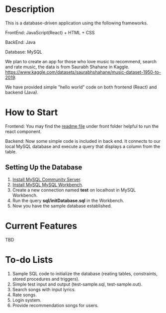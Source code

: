 # Description
This is a database-driven application using the following frameworks.

FrontEnd: JavaScript(React) + HTML + CSS

BackEnd: Java

Database: MySQL

We plan to create an app for those who love music to recommend, search and rate music, the data is from Saurabh Shahane in Kaggle.
https://www.kaggle.com/datasets/saurabhshahane/music-dataset-1950-to-2019.

We have provided simple "hello world" code on both frontend (React) and backend (Java).


# How to Start

Frontend: You may find the [readme file](front/README.md) under front folder helpful to run the react component.

Backend: Now some simple code is included in back end. It connects to our local MySQL database and execute a query that displays a column from the table.

## Setting Up the Database
1. [Install MySQL Community Server](https://dev.mysql.com/downloads/mysql/).
2. [Install MySQL MySQL Workbench](https://dev.mysql.com/downloads/workbench/).
3. Create a new connection named **test** on localhost in MySQL Workbench.
4. Run the query **sql/initDatabase.sql** in the Workbench.
5. Now you have the sample database established.

# Current Features
TBD

# To-do Lists
1. Sample SQL code to initialize the database (reating tables, constraints, stored procedures and triggers).
2. Simple test input and output (test-sample.sql, test-sample.out).
3. Search songs with input lyrics.
4. Rate songs.
5. Login system.
6. Provide recommendation songs for users.

